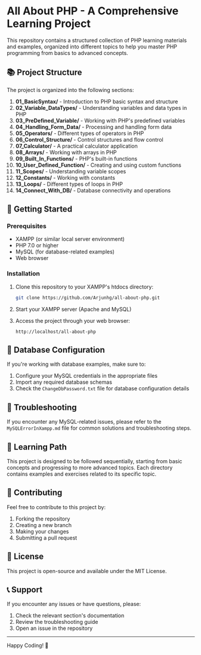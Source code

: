 # All About PHP - A Comprehensive Learning Project

This repository contains a structured collection of PHP learning materials and examples, organized into different topics to help you master PHP programming from basics to advanced concepts.

## 📚 Project Structure

The project is organized into the following sections:

1. **01_BasicSyntax/** - Introduction to PHP basic syntax and structure
2. **02_Variable_DataTypes/** - Understanding variables and data types in PHP
3. **03_PreDefined_Variable/** - Working with PHP's predefined variables
4. **04_Handling_Form_Data/** - Processing and handling form data
5. **05_Operators/** - Different types of operators in PHP
6. **06_Control_Structure/** - Control structures and flow control
7. **07_Calculator/** - A practical calculator application
8. **08_Arrays/** - Working with arrays in PHP
9. **09_Built_In_Functions/** - PHP's built-in functions
10. **10_User_Defined_Function/** - Creating and using custom functions
11. **11_Scopes/** - Understanding variable scopes
12. **12_Constants/** - Working with constants
13. **13_Loops/** - Different types of loops in PHP
14. **14_Connect_With_DB/** - Database connectivity and operations

## 🚀 Getting Started

### Prerequisites

- XAMPP (or similar local server environment)
- PHP 7.0 or higher
- MySQL (for database-related examples)
- Web browser

### Installation

1. Clone this repository to your XAMPP's htdocs directory:
   ```bash
   git clone https://github.com/Arjunhg/all-about-php.git
   ```

2. Start your XAMPP server (Apache and MySQL)

3. Access the project through your web browser:
   ```
   http://localhost/all-about-php
   ```

## 📝 Database Configuration

If you're working with database examples, make sure to:

1. Configure your MySQL credentials in the appropriate files
2. Import any required database schemas
3. Check the `ChangeDbPassword.txt` file for database configuration details

## 🔧 Troubleshooting

If you encounter any MySQL-related issues, please refer to the `MySQLErrorInXampp.md` file for common solutions and troubleshooting steps.

## 📖 Learning Path

This project is designed to be followed sequentially, starting from basic concepts and progressing to more advanced topics. Each directory contains examples and exercises related to its specific topic.

## 🤝 Contributing

Feel free to contribute to this project by:
1. Forking the repository
2. Creating a new branch
3. Making your changes
4. Submitting a pull request

## 📄 License

This project is open-source and available under the MIT License.

## 📞 Support

If you encounter any issues or have questions, please:
1. Check the relevant section's documentation
2. Review the troubleshooting guide
3. Open an issue in the repository

---

Happy Coding! 🚀 